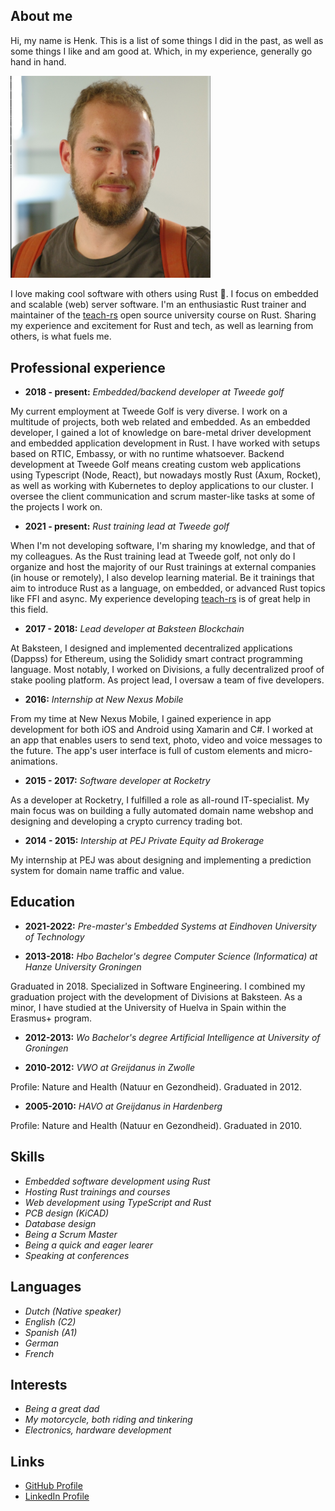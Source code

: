 ## About me

Hi, my name is Henk. This is a list of some things I did in the past, as well as some things I like and am good at. Which, in my experience, generally go hand in hand. 

<img src="./henk.png" style="width: 20rem">

I love making cool software with others using Rust 🦀. I focus on embedded and scalable (web) server software. I'm an enthusiastic Rust trainer and maintainer of the [teach-rs](https://github.com/tweedegolf/teach-rs) open source university course on Rust. Sharing my experience and excitement for Rust and tech, as well as learning from others, is what fuels me.

## Professional experience

 - **2018 - present:** *Embedded/backend developer at Tweede golf*
 
 My current employment at Tweede Golf is very diverse. I work on a multitude of projects, both web related and embedded. As an embedded developer, I gained a lot of knowledge on bare-metal driver development and embedded application development in Rust. I have worked with setups based on RTIC, Embassy, or with no runtime whatsoever. Backend development at Tweede Golf means creating custom web applications using Typescript (Node, React), but nowadays mostly Rust (Axum, Rocket), as well as working with Kubernetes to deploy applications to our cluster. I oversee the client communication and scrum master-like tasks at some of the projects I work on.

 - **2021 - present:** *Rust training lead at Tweede golf*

  When I'm not developing software, I'm sharing my knowledge, and that of my colleagues. As the Rust training lead at Tweede golf, not only do I organize and host the majority of our Rust trainings at external companies (in house or remotely), I also develop learning material. Be it trainings that aim to introduce Rust as a language, on embedded, or advanced Rust topics like FFI and async. My experience developing [teach-rs](https://github.com/tweedegolf/teach-rs) is of great help in this field.

 - **2017 - 2018:** *Lead developer at Baksteen Blockchain*
 
 At Baksteen, I designed and implemented decentralized applications (Dappss) for Ethereum, using the Solididy smart contract programming language. Most notably, I worked on Divisions, a fully decentralized proof of stake pooling platform. As project lead, I oversaw a team of five developers.

 - **2016:** *Internship at New Nexus Mobile*
 
 From my time at New Nexus Mobile, I gained experience in app development for both iOS and Android using Xamarin and C#. I worked at an app that enables users to send text, photo, video and voice messages to the future. The app's user interface is full of custom elements and micro-animations.

 - **2015 - 2017:** *Software developer at Rocketry*
 
 As a developer at Rocketry, I fulfilled a role as all-round IT-specialist. My main focus was on building a fully automated domain name webshop and designing and developing a crypto currency trading bot.

 - **2014 - 2015:** *Intership at PEJ Private Equity ad Brokerage*
 
 My internship at PEJ was about designing and implementing a prediction system for domain name traffic and value.

## Education
 - **2021-2022:** *Pre-master's Embedded Systems at Eindhoven University of Technology*

 - **2013-2018:** *Hbo Bachelor's degree Computer Science (Informatica) at Hanze University Groningen*
 
 Graduated in 2018. Specialized in Software Engineering. I combined my graduation project with the development of Divisions at Baksteen. As a minor, I have studied at the University of Huelva in Spain within the Erasmus+ program. 

 - **2012-2013:** *Wo Bachelor's degree Artificial Intelligence at University of Groningen*

 - **2010-2012:** *VWO at Greijdanus in Zwolle*

 Profile: Nature and Health (Natuur en Gezondheid). Graduated in 2012.

 - **2005-2010:** *HAVO at Greijdanus in Hardenberg*

 Profile: Nature and Health (Natuur en Gezondheid). Graduated in 2010.

## Skills
 - *Embedded software development using Rust*
 - *Hosting Rust trainings and courses*
 - *Web development using TypeScript and Rust*
 - *PCB design (KiCAD)*
 - *Database design*
 - *Being a Scrum Master*
 - *Being a quick and eager learer*
 - *Speaking at conferences*

## Languages
 - *Dutch (Native speaker)*
 - *English (C2)*
 - *Spanish (A1)*
 - *German*
 - *French*

## Interests
 - *Being a great dad*
 - *My motorcycle, both riding and tinkering*
 - *Electronics, hardware development*

## Links
 - [GitHub Profile](https://github.com/hdoordt)
 - [LinkedIn Profile](https://www.linkedin.com/in/hdoordt/)

